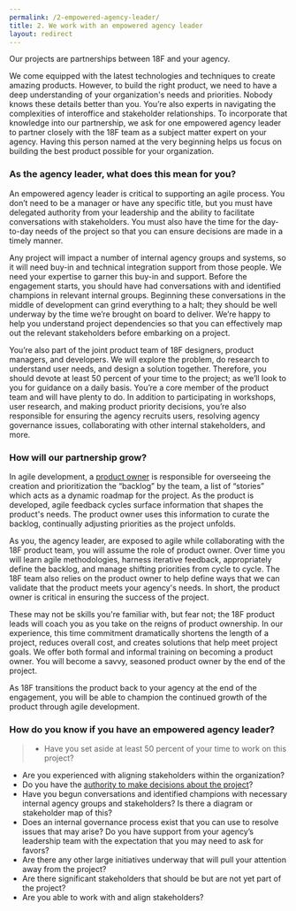 ```yaml
---
permalink: /2-empowered-agency-leader/
title: 2. We work with an empowered agency leader
layout: redirect
---
```

Our projects are partnerships between 18F and your agency.

We come equipped with the latest technologies and techniques to create amazing products. However, to build the right product, we need to have a deep understanding of your organization's needs and priorities. Nobody knows these details better than you. You’re also experts in navigating the complexities of interoffice and stakeholder relationships. To incorporate that knowledge into our partnership, we ask for one empowered agency leader to partner closely with the 18F team as a subject matter expert on your agency. Having this person named at the very beginning helps us focus on building the best product possible for your organization. 

### As the agency leader, what does this mean for you?
An empowered agency leader is critical to supporting an agile process. You don’t need to be a manager or have any specific title, but you must have delegated authority from your leadership and the ability to facilitate conversations with stakeholders. You must also have the time for the day-to-day needs of the project so that you can ensure decisions are made in a timely manner.

Any project will impact a number of internal agency groups and systems, so it will need buy-in and technical integration support from those people. We need your expertise to garner this buy-in and support. Before the engagement starts, you should have had conversations with and identified champions in relevant internal groups. Beginning these conversations in the middle of development can grind everything to a halt; they should be well underway by the time we’re brought on board to deliver. We’re happy to help you understand project dependencies so that you can effectively map out the relevant stakeholders before embarking on a project.

You’re also part of the joint product team of 18F designers, product managers, and developers. We will explore the problem, do research to understand user needs, and design a solution together. Therefore, you should devote at least 50 percent of your time to the project; as we’ll look to you for guidance on a daily basis. You’re a core member of the product team and will have plenty to do. In addition to participating in workshops, user research, and making product priority decisions, you’re also responsible for ensuring the agency recruits users, resolving agency governance issues, collaborating with other internal stakeholders, and more. 

### How will our partnership grow?
In agile development, a [product owner](https://playbook.cio.gov/#play6) is responsible for overseeing the creation and prioritization the “backlog” by the team, a list of “stories” which acts as a dynamic roadmap for the project. As the product is developed, agile feedback cycles surface information that shapes the product's needs. The product owner uses this information to curate the backlog, continually adjusting priorities as the project unfolds.

As you, the agency leader, are exposed to agile while collaborating with the 18F product team, you will assume the role of product owner. Over time you will learn agile methodologies, harness iterative feedback, appropriately define the backlog, and manage shifting priorities from cycle to cycle. The 18F team also relies on the product owner to help define ways that we can validate that the product meets your agency's needs. In short, the product owner is critical in ensuring the success of the project.

These may not be skills you're familiar with, but fear not; the 18F product leads will coach you as you take on the reigns of product ownership. In our experience, this time commitment dramatically shortens the length of a project, reduces overall cost, and creates solutions that help meet project goals. We offer both formal and informal training on becoming a product owner. You will become a savvy, seasoned product owner by the end of the project.

As 18F transitions the product back to your agency at the end of the engagement, you will be able to champion the continued growth of the product through agile development.

### How do you know if you have an empowered agency leader?
>- Have you set aside at least 50 percent of your time to work on this project?
- Are you experienced with aligning stakeholders within the organization? 
- Do you have the [authority to make decisions about the project](https://playbook.cio.gov/#play6)?
- Have you begun conversations and identified champions with necessary internal agency groups and stakeholders? Is there a diagram or stakeholder map of this? 
- Does an internal governance process exist that you can use to resolve issues that may arise? Do you have support from your agency’s leadership team with the expectation that you may need to ask for favors?
- Are there any other large initiatives underway that will pull your attention away from the project? 
- Are there significant stakeholders that should be but are not yet part of the project?
- Are you able to work with and align stakeholders? 
